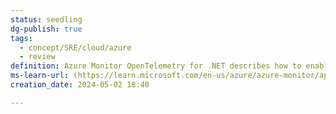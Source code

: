 ```yaml
---
status: seedling
dg-publish: true
tags:
  - concept/SRE/cloud/azure
  - review
definition: Azure Monitor OpenTelemetry for .NET describes how to enable and configure OpenTelemetry-based data collection to power the experiences within Azure Monitor Application Insights.
ms-learn-url: (https://learn.microsoft.com/en-us/azure/azure-monitor/app/opentelemetry-enable?tabs=aspnetcore)
creation_date: 2024-05-02 18:40

---
```

